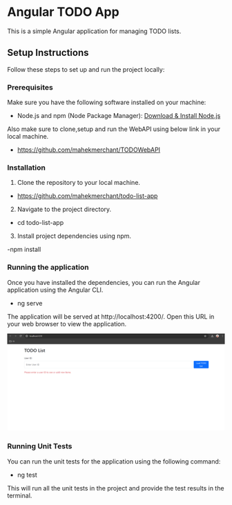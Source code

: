 # Angular TODO App

This is a simple Angular application for managing TODO lists.

## Setup Instructions

Follow these steps to set up and run the project locally:

### Prerequisites

Make sure you have the following software installed on your machine:

- Node.js and npm (Node Package Manager): [Download & Install Node.js](https://nodejs.org)

Also make sure to clone,setup and run the WebAPI using below link in your local machine.

- https://github.com/mahekmerchant/TODOWebAPI

### Installation

1. Clone the repository to your local machine.

  - https://github.com/mahekmerchant/todo-list-app
2. Navigate to the project directory.

  - cd todo-list-app

3. Install project dependencies using npm.

  -npm install
   
### Running the application
Once you have installed the dependencies, you can run the Angular application using the Angular CLI.

  - ng serve
    
The application will be served at http://localhost:4200/. Open this URL in your web browser to view the application.

   ![screenshot](Todolistapp.png)
   
### Running Unit Tests
You can run the unit tests for the application using the following command:

  - ng test

This will run all the unit tests in the project and provide the test results in the terminal.
